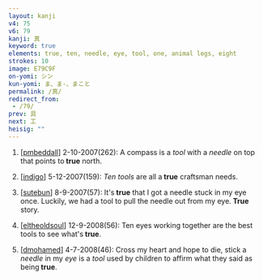 ```yaml
---
layout: kanji
v4: 75
v6: 79
kanji: 真
keyword: true
elements: true, ten, needle, eye, tool, one, animal legs, eight
strokes: 10
image: E79C9F
on-yomi: シン
kun-yomi: ま、ま-、まこと
permalink: /真/
redirect_from:
 - /79/
prev: 具
next: 工
heisig: ""
---
```


1) [<a href="http://kanji.koohii.com/profile/pmbeddall">pmbeddall</a>] 2-10-2007(262): A compass is a <em>tool</em> with a <em>needle</em> on top that points to<strong> true</strong> north.

2) [<a href="http://kanji.koohii.com/profile/indigo">indigo</a>] 5-12-2007(159): <em>Ten</em> <em>tools</em> are all a<strong> true</strong> craftsman needs.

3) [<a href="http://kanji.koohii.com/profile/sutebun">sutebun</a>] 8-9-2007(57): It&#039;s<strong> true</strong> that I got a needle stuck in my eye once. Luckily, we had a tool to pull the needle out from my eye.<strong> True</strong> story.

4) [<a href="http://kanji.koohii.com/profile/eltheoldsoul">eltheoldsoul</a>] 12-9-2008(56): Ten eyes working together are the best tools to see what&#039;s<strong> true</strong>.

5) [<a href="http://kanji.koohii.com/profile/dmohamed">dmohamed</a>] 4-7-2008(46): Cross my heart and hope to die, stick a <em>needle</em> in my <em>eye</em> is a <em>tool</em> used by children to affirm what they said as being<strong> true</strong>.

